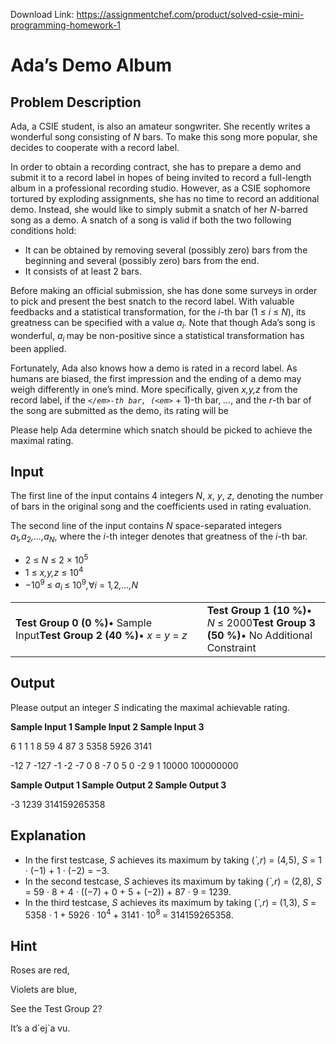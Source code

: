 Download Link: https://assignmentchef.com/product/solved-csie-mini-programming-homework-1
<br>



<h1>Ada’s Demo Album</h1>

<h2>Problem Description</h2>

Ada, a CSIE student, is also an amateur songwriter. She recently writes a wonderful song consisting of <em>N </em>bars. To make this song more popular, she decides to cooperate with a record label.

In order to obtain a recording contract, she has to prepare a demo and submit it to a record label in hopes of being invited to record a full-length album in a professional recording studio. However, as a CSIE sophomore tortured by exploding assignments, she has no time to record an additional demo. Instead, she would like to simply submit a snatch of her <em>N</em>-barred song as a demo. A snatch of a song is valid if both the two following conditions hold:

<ul>

 <li>It can be obtained by removing several (possibly zero) bars from the beginning and several (possibly zero) bars from the end.</li>

 <li>It consists of at least 2 bars.</li>

</ul>

Before making an official submission, she has done some surveys in order to pick and present the best snatch to the record label. With valuable feedbacks and a statistical transformation, for the <em>i</em>-th bar (1 ≤ <em>i </em>≤ <em>N</em>), its greatness can be specified with a value <em>a<sub>i</sub></em>. Note that though Ada’s song is wonderful, <em>a<sub>i </sub></em>may be non-positive since a statistical transformation has been applied.

Fortunately, Ada also knows how a demo is rated in a record label. As humans are biased, the first impression and the ending of a demo may weigh differently in one’s mind. More specifically, given <em>x,y,z </em>from the record label, if the <em>`</em>-th bar, (<em>` </em>+ 1)-th bar, <em>…</em>, and the <em>r</em>-th bar of the song are submitted as the demo, its rating will be

Please help Ada determine which snatch should be picked to achieve the maximal rating.

<h2>Input</h2>

The first line of the input contains 4 integers <em>N</em>, <em>x</em>, <em>y</em>, <em>z</em>, denoting the number of bars in the original song and the coefficients used in rating evaluation.

The second line of the input contains <em>N </em>space-separated integers <em>a</em><sub>1</sub><em>,a</em><sub>2</sub><em>,…,a<sub>N</sub></em>, where the <em>i</em>-th integer denotes that greatness of the <em>i</em>-th bar.

<ul>

 <li>2 ≤ <em>N </em>≤ 2 × 10<sup>5</sup></li>

 <li>1 ≤ <em>x,y,z </em>≤ 10<sup>4</sup></li>

 <li>−10<sup>9 </sup>≤ <em>a<sub>i </sub></em>≤ 10<sup>9</sup><em>,</em>∀<em>i </em>= 1<em>,</em>2<em>,…,N</em></li>

</ul>

<table width="527">

 <tbody>

  <tr>

   <td width="328"><strong>Test Group 0 (0 %)</strong>•   Sample Input<strong>Test Group 2 (40 %)</strong>•   <em>x </em>= <em>y </em>= <em>z</em></td>

   <td width="199"><strong>Test Group 1 (10 %)</strong>•   <em>N </em>≤ 2000<strong>Test Group 3 (50 %)</strong>•   No Additional Constraint</td>

  </tr>

 </tbody>

</table>

<h2>Output</h2>

Please output an integer <em>S </em>indicating the maximal achievable rating.

<strong>Sample Input 1                            Sample Input 2                           Sample Input 3</strong>

6 1 1 1                                              8 59 4 87                                         3 5358 5926 3141

-12 7 -127 -1 -2 -7                                 0 8 -7 0 5 0 -2 9                            1 10000 100000000

<strong>Sample Output 1                          Sample Output 2                        Sample Output 3</strong>

-3                                                    1239                                               314159265358

<h2>Explanation</h2>

<ul>

 <li>In the first testcase, <em>S </em>achieves its maximum by taking (<em>`,r</em>) = (4<em>,</em>5), <em>S </em>= 1 · (−1) + 1 · (−2) = −3.</li>

 <li>In the second testcase, <em>S </em>achieves its maximum by taking (<em>`,r</em>) = (2<em>,</em>8), <em>S </em>= 59 · 8 + 4 · ((−7) + 0 + 5 + (−2)) + 87 · 9 = 1239.</li>

 <li>In the third testcase, <em>S </em>achieves its maximum by taking (<em>`,r</em>) = (1<em>,</em>3), <em>S </em>= 5358 · 1 + 5926 · 10<sup>4 </sup>+ 3141 · 10<sup>8 </sup>= 314159265358.</li>

</ul>

<h2>Hint</h2>

Roses are red,

Violets are blue,

See the Test Group 2?

It’s a d´ej`a vu.